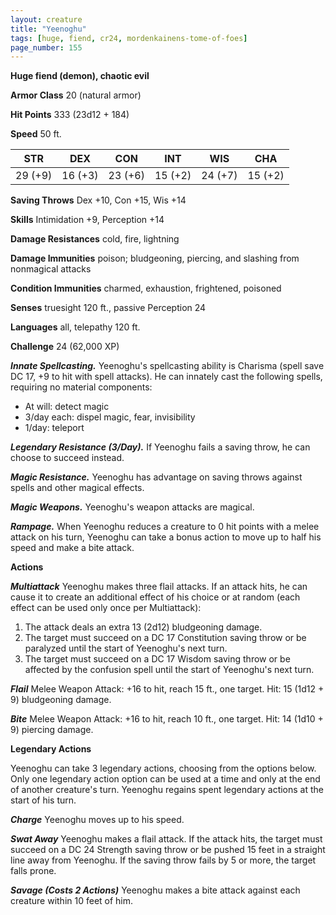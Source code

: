 ```yaml
---
layout: creature
title: "Yeenoghu"
tags: [huge, fiend, cr24, mordenkainens-tome-of-foes]
page_number: 155
---
```


**Huge fiend (demon), chaotic evil**

**Armor Class** 20 (natural armor)

**Hit Points** 333  (23d12 + 184)

**Speed** 50 ft.

|   STR   |   DEX   |   CON   |   INT   |   WIS   |   CHA   |
|:-------:|:-------:|:-------:|:-------:|:-------:|:-------:|
| 29 (+9) | 16 (+3) | 23 (+6) | 15 (+2) | 24 (+7) | 15 (+2) |

**Saving Throws** Dex +10, Con +15, Wis +14

**Skills** Intimidation +9, Perception +14

**Damage Resistances** cold, fire, lightning

**Damage Immunities** poison; bludgeoning, piercing, and slashing from nonmagical attacks

**Condition Immunities** charmed, exhaustion, frightened, poisoned

**Senses** truesight 120 ft., passive Perception 24

**Languages** all, telepathy 120 ft.

**Challenge** 24 (62,000 XP)

***Innate Spellcasting.*** Yeenoghu's spellcasting ability is Charisma (spell save DC 17, +9 to hit with spell attacks). He can innately cast the following spells, requiring no material components:
* At will: detect magic
* 3/day each: dispel magic, fear, invisibility
* 1/day: teleport

***Legendary Resistance (3/Day).*** If Yeenoghu fails a saving throw, he can choose to succeed instead.

***Magic Resistance.*** Yeenoghu has advantage on saving throws against spells and other magical effects.

***Magic Weapons.*** Yeenoghu's weapon attacks are magical.

***Rampage.*** When Yeenoghu reduces a creature to 0 hit points with a melee attack on his turn, Yeenoghu can take a bonus action to move up to half his speed and make a bite attack.

**Actions**

***Multiattack*** Yeenoghu makes three flail attacks. If an attack hits, he can cause it to create an additional effect of his choice or at random (each effect can be used only once per Multiattack):
1. The attack deals an extra 13 (2d12) bludgeoning damage.
2. The target must succeed on a DC 17 Constitution saving throw or be paralyzed until the start of Yeenoghu's next turn.
3. The target must succeed on a DC 17 Wisdom saving throw or be affected by the confusion spell until the start of Yeenoghu's next turn.

***Flail*** Melee Weapon Attack: +16 to hit, reach 15 ft., one target. Hit: 15 (1d12 + 9) bludgeoning damage.

***Bite*** Melee Weapon Attack: +16 to hit, reach 10 ft., one target. Hit: 14 (1d10 + 9) piercing damage.

**Legendary Actions**

Yeenoghu can take 3 legendary actions, choosing from the options below. Only one legendary action option can be used at a time and only at the end of another creature's turn. Yeenoghu regains spent legendary actions at the start of his turn.

***Charge*** Yeenoghu moves up to his speed.

***Swat Away*** Yeenoghu makes a flail attack. If the attack hits, the target must succeed on a DC 24 Strength saving throw or be pushed 15 feet in a straight line away from Yeenoghu. If the saving throw fails by 5 or more, the target falls prone.

***Savage (Costs 2 Actions)*** Yeenoghu makes a bite attack against each creature within 10 feet of him.
